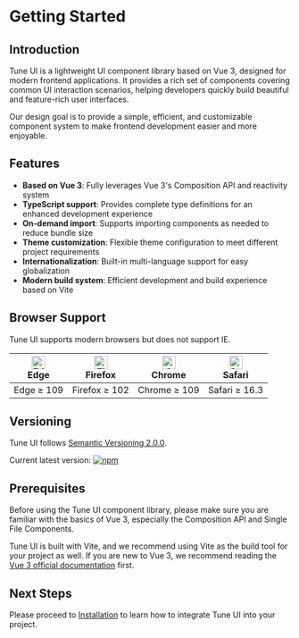 # Getting Started

## Introduction

Tune UI is a lightweight UI component library based on Vue 3, designed for modern frontend applications. It provides a rich set of components covering common UI interaction scenarios, helping developers quickly build beautiful and feature-rich user interfaces.

Our design goal is to provide a simple, efficient, and customizable component system to make frontend development easier and more enjoyable.

## Features

- **Based on Vue 3**: Fully leverages Vue 3's Composition API and reactivity system
- **TypeScript support**: Provides complete type definitions for an enhanced development experience
- **On-demand import**: Supports importing components as needed to reduce bundle size
- **Theme customization**: Flexible theme configuration to meet different project requirements
- **Internationalization**: Built-in multi-language support for easy globalization
- **Modern build system**: Efficient development and build experience based on Vite

## Browser Support

Tune UI supports modern browsers but does not support IE.

| <img src="https://cdn.jsdelivr.net/npm/@browser-logos/edge/edge_32x32.png" alt="Edge" width="24px" height="24px" /><br>Edge | <img src="https://cdn.jsdelivr.net/npm/@browser-logos/firefox/firefox_32x32.png" alt="Firefox" width="24px" height="24px" /><br>Firefox | <img src="https://cdn.jsdelivr.net/npm/@browser-logos/chrome/chrome_32x32.png" alt="Chrome" width="24px" height="24px" /><br>Chrome | <img src="https://cdn.jsdelivr.net/npm/@browser-logos/safari/safari_32x32.png" alt="Safari" width="24px" height="24px" /><br>Safari |
| --- | --- | --- | --- |
| Edge ≥ 109 | Firefox ≥ 102 | Chrome ≥ 109 | Safari ≥ 16.3 |

## Versioning

Tune UI follows [Semantic Versioning 2.0.0](https://semver.org/).

Current latest version: [![npm](https://img.shields.io/npm/v/tune-ui.svg)](https://www.npmjs.com/package/tune-ui)

## Prerequisites

Before using the Tune UI component library, please make sure you are familiar with the basics of Vue 3, especially the Composition API and Single File Components.

Tune UI is built with Vite, and we recommend using Vite as the build tool for your project as well. If you are new to Vue 3, we recommend reading the [Vue 3 official documentation](https://vuejs.org/) first.

## Next Steps

Please proceed to [Installation](/en/guide/installation/) to learn how to integrate Tune UI into your project. 